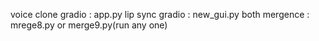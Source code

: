 voice clone gradio : app.py
lip sync gradio   : new_gui.py
both mergence :   mrege8.py or merge9.py(run any one) 

